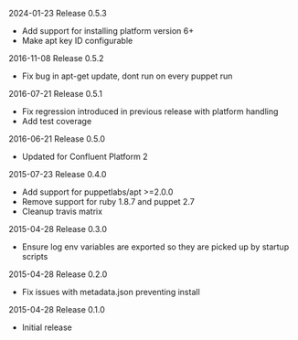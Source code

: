 2024-01-23 Release 0.5.3
- Add support for installing platform version 6+
- Make apt key ID configurable

2016-11-08 Release 0.5.2
- Fix bug in apt-get update, dont run on every puppet run

2016-07-21 Release 0.5.1
- Fix regression introduced in previous release with platform handling
- Add test coverage

2016-06-21 Release 0.5.0
- Updated for Confluent Platform 2

2015-07-23 Release 0.4.0
- Add support for puppetlabs/apt >=2.0.0
- Remove support for ruby 1.8.7 and puppet 2.7
- Cleanup travis matrix

2015-04-28 Release 0.3.0
- Ensure log env variables are exported so they are picked up by startup
scripts

2015-04-28 Release 0.2.0
- Fix issues with metadata.json preventing install

2015-04-28 Release 0.1.0
- Initial release
